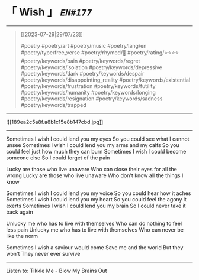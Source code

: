# &#12300; Wish &#12301; *`EN#177`*

---

> [[2023-07-29|29/07/23]]
> 
> #poetry 
> #poetry/art 
> #poetry/music 
> #poetry/lang/en 
> #poetry/type/free_verse 
> #poetry/rhymed/🔴 
> #poetry/rating/⭐⭐⭐⭐ 
> #poetry/keywords/pain #poetry/keywords/regret #poetry/keywords/isolation #poetry/keywords/depressive #poetry/keywords/dark #poetry/keywords/despair #poetry/keywords/disappointing_reality #poetry/keywords/existential #poetry/keywords/frustration #poetry/keywords/futility #poetry/keywords/humanity #poetry/keywords/longing #poetry/keywords/resignation #poetry/keywords/sadness #poetry/keywords/trapped 

---

![[189ea2c5a8f.a8b1c15e8b147cbd.jpg]]

---

Sometimes I wish I could lend you my eyes
So you could see what I cannot unsee
Sometimes I wish I could lend you my arms and my calfs
So you could feel just how much they can burn
Sometimes I wish I could become someone else
So I could forget of the pain

Lucky are those who live unaware
Who can close their eyes for all the wrong
Lucky are those who live unaware
Who don't know all the things I know

Sometimes I wish I could lend you my voice
So you could hear how it aches
Sometimes I wish I could lend you my heart
So you could feel the agony it exerts
Sometimes I wish I could lend you my brain
So I could never take it back again

Unlucky me who has to live with themselves
Who can do nothing to feel less pain
Unlucky me who has to live with themselves
Who can never be like the norm

Sometimes I wish a saviour would come
Save me and the world
But they won't
They never ever survive

---

Listen to: Tikkle Me - Blow My Brains Out